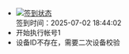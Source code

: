 - [![签到状态](https://github.com/womade/Cloud189-Actions/actions/workflows/main.yml/badge.svg?branch=main)](https://github.com/womade/Cloud189-Actions/actions/workflows/main.yml) <br> 签到时间：2025-07-02 18:44:02
- 开始执行帐号1
- 设备ID不存在，需要二次设备校验
